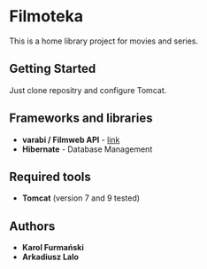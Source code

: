 # Filmoteka

This is a home library project for movies and series.

## Getting Started
Just clone repositry and configure Tomcat.

## Frameworks and libraries
- **varabi / Filmweb API** - [link](https://bitbucket.org/varabi/filmweb-api)
- **Hibernate** - Database Management

## Required tools
- **Tomcat** (version 7 and 9 tested)

## Authors
- **Karol Furmański**
- **Arkadiusz Lalo**